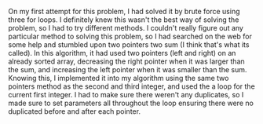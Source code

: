 On my first attempt for this problem, I had solved it by brute force using three for loops. I definitely knew this wasn't the best way of solving the problem, so I had to try different methods. I couldn't really figure out any particular method to solving this problem, so I had searched on the web for some help and stumbled upon two pointers two sum (I think that's what its called). In this algorithm, it had used two pointers (left and right) on an already sorted array, decreasing the right pointer when it was larger than the sum, and increasing the left pointer when it was smaller than the sum. Knowing this, I implemented it into my algorithm using the same two pointers method as the second and third integer, and used the a loop for the current first integer. I had to make sure there weren't any duplicates, so I made sure to set parameters all throughout the loop ensuring there were no duplicated before and after each pointer.
